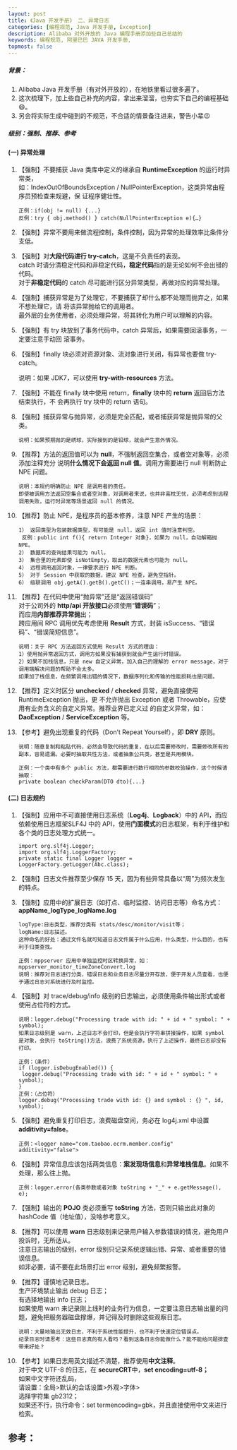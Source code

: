 ```yaml
---
layout: post
title: 《Java 开发手册》 二、异常日志 
categories: [编程规范, Java 开发手册, Exception]
description: Alibaba 对外开放的 Java 编程手册添加些自己总结的
keywords: 编程规范, 阿里巴巴 JAVA 开发手册, 
topmost: false
---
```


##### 背景：

1. Alibaba Java 开发手册（有对外开放的），在地铁里看过很多遍了。
2. 这次梳理下，加上些自己补充的内容，拿出来溜溜，也夯实下自己的编程基础:smile:。
3. 另会将实际生成中碰到的不规范，不合适的情景备注进来，警告小辈:wink:

##### 级别：强制、推荐、参考



#### (一) 异常处理 

1. 【强制】不要捕获 Java 类库中定义的继承自 **RuntimeException** 的运行时异常类，  
如：IndexOutOfBoundsException / NullPointerException，这类异常由程序员预检查来规避，保
   证程序健壮性。    
   
   ```
   正例：if(obj != null) {...}
   反例：try { obj.method() } catch(NullPointerException e){…}
   ```
   
1. 【强制】异常不要用来做流程控制，条件控制，因为异常的处理效率比条件分支低。    

   
   
1. 【强制】对**大段代码进行 try-catch**，这是不负责任的表现。  
catch 时请分清稳定代码和非稳定代码，**稳定代码**指的是无论如何不会出错的代码。  
   对于**非稳定代码**的 catch 尽可能进行区分异常类型，再做对应的异常处理。    
   
   
   
1. 【强制】捕获异常是为了处理它，不要捕获了却什么都不处理而抛弃之，如果不想处理它，请
将该异常抛给它的调用者。  
   最外层的业务使用者，必须处理异常，将其转化为用户可以理解的内容。    
   
   
   
1. 【强制】有 try 块放到了事务代码中，catch 异常后，如果需要回滚事务，一定要注意手动回
滚事务。    
   
   
   
1. 【强制】finally 块必须对资源对象、流对象进行关闭，有异常也要做 try-catch。  

   说明：如果 JDK7，可以使用 **try-with-resources** 方法。    
   
   
   
1. 【强制】不能在 finally 块中使用 return，**finally** 块中的 **return** 返回后方法结束执行，不
会再执行 try 块中的 return 语句。    
   
   
   
1. 【强制】捕获异常与抛异常，必须是完全匹配，或者捕获异常是抛异常的父类。    

   ```
   说明：如果预期抛的是绣球，实际接到的是铅球，就会产生意外情况。
   ```
   
1. 【推荐】方法的返回值可以为 **null**，不强制返回空集合，或者空对象等，必须添加注释充分
说明**什么情况下会返回 null 值**。调用方需要进行 null 判断防止 NPE 问题。    
   
   ```
   说明：本规约明确防止 NPE 是调用者的责任。
   即使被调用方法返回空集合或者空对象，对调用者来说，也并非高枕无忧，必须考虑到远程调用失败，运行时异常等场景返回 null 的情况。
   ```
   
1. 【推荐】防止 NPE，是程序员的基本修养，注意 NPE 产生的场景：    

   ```
   1） 返回类型为包装数据类型，有可能是 null，返回 int 值时注意判空。
    反例：public int f(){ return Integer 对象}，如果为 null，自动解箱抛 NPE。
   2） 数据库的查询结果可能为 null。
   3） 集合里的元素即使 isNotEmpty，取出的数据元素也可能为 null。
   4） 远程调用返回对象，一律要求进行 NPE 判断。
   5） 对于 Session 中获取的数据，建议 NPE 检查，避免空指针。
   6） 级联调用 obj.getA().getB().getC()；一连串调用，易产生 NPE。
   ```
   
1. 【推荐】在代码中使用“抛异常”还是“返回错误码”  
对于公司外的 **http/api 开放接口**必须使用“**错误码**”；  
   而应用**内部推荐异常抛**出；  
   跨应用间 RPC 调用优先考虑使用 **Result** 方式，封装 isSuccess、“错误码”、“错误简短信息”。    
   
   ```
   说明：关于 RPC 方法返回方式使用 Result 方式的理由：
   1）使用抛异常返回方式，调用方如果没有捕获到就会产生运行时错误。
   2）如果不加栈信息，只是 new 自定义异常，加入自己的理解的 error message，对于调用端解决问题的帮助不会太多。
   如果加了栈信息，在频繁调用出错的情况下，数据序列化和传输的性能损耗也是问题。
   ```
   
1. 【推荐】定义时区分 **unchecked** / **checked** 异常，避免直接使用 RuntimeException 抛出，更
不允许抛出 Exception 或者 Throwable，应使用有业务含义的自定义异常。推荐业界已定义过
   的自定义异常，如：**DaoException** / **ServiceException** 等。    
   
   
   
1. 【参考】避免出现重复的代码（Don’t Repeat Yourself），即 **DRY** 原则。    

   ```
   说明：随意复制和粘贴代码，必然会导致代码的重复，在以后需要修改时，需要修改所有的副本，容易遗漏。必要时抽取共性方法，或者抽象公共类，甚至是共用模块。
   
   正例：一个类中有多个 public 方法，都需要进行数行相同的参数校验操作，这个时候请抽取：
   private boolean checkParam(DTO dto){...} 
   ```



#### (二) 日志规约

1. 【强制】应用中不可直接使用日志系统（**Log4j**、**Logback**）中的 API，而应依赖使用日志框架SLF4J 中的 API，使用**门面模式**的日志框架，有利于维护和各个类的日志处理方式统一。    

   ```
   import org.slf4j.Logger;
   import org.slf4j.LoggerFactory;
   private static final Logger logger = LoggerFactory.getLogger(Abc.class); 
   ```
   
1. 【强制】日志文件推荐至少保存 15 天，因为有些异常具备以“周”为频次发生的特点。    

   
   
1. 【强制】应用中的扩展日志（如打点、临时监控、访问日志等）命名方式：**appName_logType_logName.log** 

   ```
   logType:日志类型，推荐分类有 stats/desc/monitor/visit等；
   logName:日志描述。
   这种命名的好处：通过文件名就可知道日志文件属于什么应用，什么类型，什么目的，也有利于归类查找。
   
   正例：mppserver 应用中单独监控时区转换异常，如：mppserver_monitor_timeZoneConvert.log
   说明：推荐对日志进行分类，错误日志和业务日志尽量分开存放，便于开发人员查看，也便于通过日志对系统进行及时监控。
   ```
   
1. 【强制】对 trace/debug/info 级别的日志输出，必须使用条件输出形式或者使用占位符的方式。    

   ```
   说明：logger.debug("Processing trade with id: " + id + " symbol: " + symbol); 
   如果日志级别是 warn，上述日志不会打印，但是会执行字符串拼接操作，如果 symbol 是对象，会执行 toString()方法，浪费了系统资源，执行了上述操作，最终日志却没有打印。
   
   正例：（条件）
   if (logger.isDebugEnabled()) {
   	logger.debug("Processing trade with id: " + id + " symbol: " + symbol);
   }
   正例：（占位符）
   logger.debug("Processing trade with id: {} and symbol : {} ", id, symbol); 
   ```
   
1. 【强制】避免重复打印日志，浪费磁盘空间，务必在 log4j.xml 中设置 **additivity=false**。    

   ```
   正例：<logger name="com.taobao.ecrm.member.config" additivity="false">
   ```
   
1. 【强制】异常信息应该包括两类信息：**案发现场信息**和**异常堆栈信息**。如果不处理，那么往上抛。    

   ```
   正例：logger.error(各类参数或者对象 toString + "_" + e.getMessage(), e);
   ```
   
1. 【强制】输出的 **POJO** 类必须重写 **toString** 方法，否则只输出此对象的 hashCode 值（地址值），没啥参考意义。    

   
   
1. 【推荐】可以使用 **warn** 日志级别来记录用户输入参数错误的情况，避免用户投诉时，无所适从。  
注意日志输出的级别，error 级别只记录系统逻辑出错、异常、或者重要的错误信息。  
   如非必要，请不要在此场景打出 error 级别，避免频繁报警。    
   
   
   
1. 【推荐】谨慎地记录日志。  
生产环境禁止输出 debug 日志；  
   有选择地输出 info 日志；  
   如果使用 warn 来记录刚上线时的业务行为信息，一定要注意日志输出量的问题，避免把服务器磁盘撑爆，并记得及时删除这些观察日志。    
   
   ```
   说明：大量地输出无效日志，不利于系统性能提升，也不利于快速定位错误点。
   纪录日志时请思考：这些日志真的有人看吗？看到这条日志你能做什么？能不能给问题排查带来好处？
   ```
   
1. 【参考】如果日志用英文描述不清楚，推荐使用**中文注释**。  
对于中文 UTF-8 的日志，在 **secureCRT**中，**set encoding=utf-8；**  
   如果中文字符还乱码，  
   请设置：全局>默认的会话设置>外观>字体>      
   选择字符集 gb2312；  
   如果还不行，执行命令：set termencoding=gbk，并且直接使用中文来进行检索。  






## 参考：

